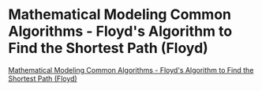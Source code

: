 # Mathematical Modeling Common Algorithms - Floyd's Algorithm to Find the Shortest Path (Floyd)
[Mathematical Modeling Common Algorithms - Floyd's Algorithm to Find the Shortest Path (Floyd)](https://aiwithcloud.com/2022/09/15/mathematical_modeling_common_algorithms___floyds_algorithm_to_find_the_shortest_path_floyd/)